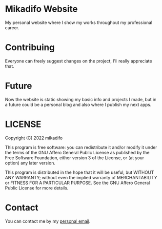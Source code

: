 # Mikadifo Website
My personal website where I show my works throughout my professional career.

# Contribuing
Everyone can freely suggest changes on the project, I'll really appreciate that.

# Future
Now the website is static showing my basic info and projects I made, but in a future could be a personal blog and also where I publish my next apps.

# LICENSE
Copyright (C) 2022 mikadifo

This program is free software: you can redistribute it and/or modify
it under the terms of the GNU Affero General Public License as published
by the Free Software Foundation, either version 3 of the License, or
(at your option) any later version.

This program is distributed in the hope that it will be useful,
but WITHOUT ANY WARRANTY; without even the implied warranty of
MERCHANTABILITY or FITNESS FOR A PARTICULAR PURPOSE.  See the
GNU Affero General Public License for more details.

# Contact
You can contact me by my [personal email](mailto:michaelpadillaheredia@gmail.com).

